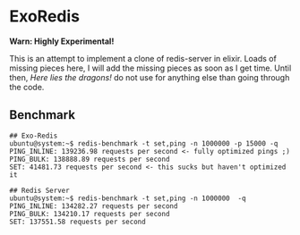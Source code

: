 # ExoRedis

**Warn: Highly Experimental!**

This is an attempt to implement a clone of redis-server in elixir. Loads of missing pieces here, I will add the missing pieces as soon as I get time. Until then,  _Here lies the dragons!_ do not use for anything else than going through the code. 

## Benchmark

```
## Exo-Redis
ubuntu@system:~$ redis-benchmark -t set,ping -n 1000000 -p 15000 -q
PING_INLINE: 139236.98 requests per second <- fully optimized pings ;)
PING_BULK: 138888.89 requests per second
SET: 41481.73 requests per second <- this sucks but haven't optimized it

## Redis Server
ubuntu@system:~$ redis-benchmark -t set,ping -n 1000000  -q
PING_INLINE: 134282.27 requests per second
PING_BULK: 134210.17 requests per second
SET: 137551.58 requests per second
```


